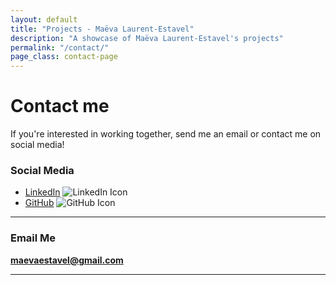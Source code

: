 ```yaml
---
layout: default
title: "Projects - Maëva Laurent-Estavel"
description: "A showcase of Maëva Laurent-Estavel's projects"
permalink: "/contact/"
page_class: contact-page
---
```


# Contact me

If you're interested in working together, send me an email or contact me on social media!

### Social Media

- [LinkedIn](https://www.linkedin.com/in/ma%C3%ABva-laurent-estavel/)
  ![LinkedIn Icon](https://cdnjs.cloudflare.com/ajax/libs/font-awesome/5.15.4/svgs/brands/linkedin.svg)
- [GitHub](https://github.com/mlaurent83)
  ![GitHub Icon](https://cdnjs.cloudflare.com/ajax/libs/font-awesome/5.15.4/svgs/brands/github.svg)

---

### Email Me

**[maevaestavel@gmail.com](mailto:maevaestavel@gmail.com)**

---
